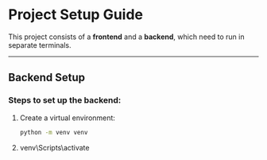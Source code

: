# Project Setup Guide

This project consists of a **frontend** and a **backend**, which need to run in separate terminals.

---

## Backend Setup

### Steps to set up the backend:

1. Create a virtual environment:
   ```bash
   python -m venv venv
2. venv\Scripts\activate
